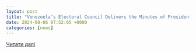```yaml
---
layout: post
title: "Venezuela’s Electoral Council Delivers the Minutes of Presidential Elections to the Supreme Court - teleSUR English"
date: 2024-08-06 07:52:05 +0000
categories: [news]
---
```


[Читати далі](https://www.telesurenglish.net/venezuelas-electoral-council-delivers-the-minutes-of-presidential-elections-to-the-supreme-court/)
